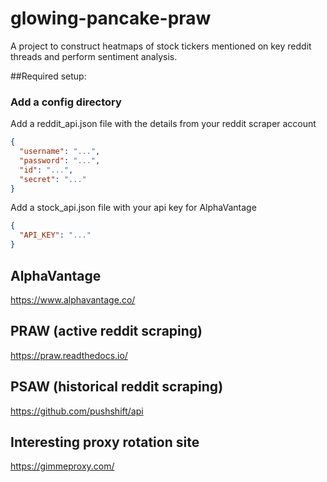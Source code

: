 # glowing-pancake-praw
A project to construct heatmaps of stock tickers mentioned on key reddit threads and perform sentiment analysis.

##Required setup:
### Add a config directory
Add a reddit_api.json file with the details from your reddit scraper account
```json
{
  "username": "...",
  "password": "...",
  "id": "...",
  "secret": "..."
}
```

Add a stock_api.json file with your api key for AlphaVantage
```json
{
  "API_KEY": "..."
}
```

## AlphaVantage
https://www.alphavantage.co/

## PRAW (active reddit scraping)
https://praw.readthedocs.io/

## PSAW (historical reddit scraping)
https://github.com/pushshift/api

## Interesting proxy rotation site
https://gimmeproxy.com/